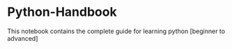 # Python-Handbook
This notebook contains the complete guide for learning python [beginner to advanced]

